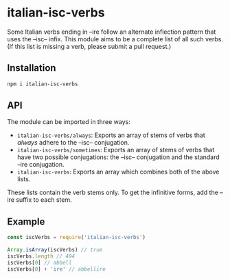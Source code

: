 # italian-isc-verbs

Some Italian verbs ending in –ire follow an alternate inflection pattern that uses the –isc– infix. This module aims to be a complete list of all such verbs. (If this list is missing a verb, please submit a pull request.)

## Installation

```bash
npm i italian-isc-verbs
```

## API

The module can be imported in three ways:

* `italian-isc-verbs/always`: Exports an array of stems of verbs that _always_ adhere to the –isc– conjugation.
* `italian-isc-verbs/sometimes`: Exports an array of stems of verbs that have two possible conjugations: the –isc– conjugation and the standard –ire conjugation.
* `italian-isc-verbs`: Exports an array which combines both of the above lists.

These lists contain the verb stems only. To get the infinitive forms, add the –ire suffix to each stem.

## Example

```javascript
const iscVerbs = require('italian-isc-verbs')

Array.isArray(iscVerbs) // true
iscVerbs.length // 494
iscVerbs[0] // abbell
iscVerbs[0] + 'ire' // abbellire
```
